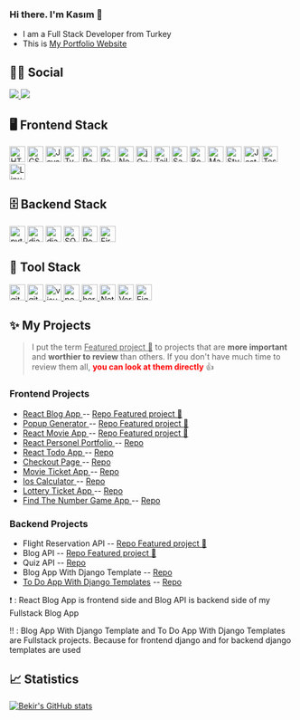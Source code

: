 ### Hi there. I'm Kasım 👋
<ul>
<li>I am a Full Stack Developer from Turkey</li>
<li>This is <a href="https://port/" rel="nofollow">My Portfolio Website</a></li>
</ul>

## 👨👩 Social
<a href="[https://www.linkedin.com/in//](https://www.linkedin.com/in/kas%C4%B1m-u%C4%9Fur-65a514306/)"><img src="https://camo.githubusercontent.com/a493f6833f99fb3c85788d6d9305e6b7a42b838e5ee5d138fd9a8214a7e77472/68747470733a2f2f696d672e736869656c64732e696f2f62616467652f6c696e6b6564696e2d2532333030373742352e7376673f267374796c653d666f722d7468652d6261646765266c6f676f3d6c696e6b6564696e266c6f676f436f6c6f723d7768697465"/> </a> 
<a href="mailto:bekirugur070@gmail.com"><img src="https://camo.githubusercontent.com/b010174bf1db503c35a1e9ca24ca85ccf11ba79f0db19e3ce7bab1a86e8b9616/68747470733a2f2f696d672e736869656c64732e696f2f62616467652f676d61696c2d6631663266362e7376673f267374796c653d666f722d7468652d6261646765266c6f676f3d676d61696c266c6f676f436f6c6f723d726564"> </a>

## 🖥️ Frontend Stack
<p align="left" dir="auto">
<a href="https://developer.mozilla.org/en-US/docs/Glossary/HTML5" rel="nofollow"><img src="https://user-images.githubusercontent.com/94041207/199491114-09d789c3-6b88-4a08-ab67-34987755da56.png" height="28" alt="HTML5" data-canonical-src="https://cdn.jsdelivr.net/gh/devicons/devicon/icons/html5/html5-plain.svg" style="max-width: 100%;"></a>
<a href="https://www.w3.org/TR/CSS/#css" rel="nofollow"><img src="https://user-images.githubusercontent.com/94041207/199491113-c3b38c24-0f8a-4d30-8934-68d97ba627ac.png" height="28" alt="CSS3" data-canonical-src="https://cdn.jsdelivr.net/gh/devicons/devicon/icons/css3/css3-plain.svg" style="max-width: 100%;"></a>
<a href="https://developer.mozilla.org/en-US/docs/Web/JavaScript" rel="nofollow"><img src="https://user-images.githubusercontent.com/94041207/199491121-29bd7970-18cd-451f-8a61-3b6c48ec4787.png" height="28" alt="Javascript" data-canonical-src="https://cdn.jsdelivr.net/gh/devicons/devicon/icons/javascript/javascript-original.svg" style="max-width: 100%;"></a>
<a href="https://www.typescriptlang.org/" rel="nofollow"><img src="https://user-images.githubusercontent.com/94041207/199491139-83224f69-3533-431c-8c08-b70e0a1990f7.png" height="28" alt="Typescript" data-canonical-src="https://cdn.jsdelivr.net/gh/devicons/devicon/icons/typescript/typescript-original.svg" style="max-width: 100%;"></a>
<a href="https://reactjs.org/" rel="nofollow"><img src="https://user-images.githubusercontent.com/94041207/199491176-6fbe9d1f-d04c-4a6c-bdaf-ec4a6a397dfc.png" height="28" alt="React" data-canonical-src="https://cdn.jsdelivr.net/gh/devicons/devicon/icons/react/react-original.svg" style="max-width: 100%;"></a>
<a href="https://redux.js.org/" rel="nofollow"><img src="https://user-images.githubusercontent.com/94041207/199491190-3b78537e-4e77-430d-9fda-056ec9ed0a98.png" height="28" alt="Redux" data-canonical-src="https://cdn.jsdelivr.net/gh/devicons/devicon/icons/redux/redux-original.svg" style="max-width: 100%;"></a>
<a href="https://nextjs.org/docs" rel="nofollow"><img src="https://user-images.githubusercontent.com/94041207/199491195-e7180506-b458-4c71-ae39-441484b3c898.png" height="28" alt="NextJs" data-canonical-src="https://cdn.jsdelivr.net/gh/devicons/devicon/icons/nextjs/nextjs-original.svg" style="max-width: 100%;"></a>
<a href="https://jquery.com/" rel="nofollow"><img src="https://user-images.githubusercontent.com/94041207/199491231-c231f865-1622-4fc7-adcd-ae33010d4b86.png" height="28" alt="jQuery" style="max-width: 100%;"></a>
<a href="https://tailwindcss.com/" rel="nofollow"><img src="https://user-images.githubusercontent.com/94041207/199491247-ab66b5e4-5750-47a3-8955-dd9ae75c596c.png" height="28" alt="TailwindCSS" data-canonical-src="https://cdn.jsdelivr.net/gh/devicons/devicon/icons/tailwindcss/tailwindcss-plain.svg" style="max-width: 100%;"></a>
<a href="https://sass-lang.com/" rel="nofollow"><img src="https://user-images.githubusercontent.com/94041207/199491262-3d0bcf09-d496-4305-9209-f32f95914c29.png" height="28" alt="Sass" data-canonical-src="https://cdn.jsdelivr.net/gh/devicons/devicon/icons/redux/redux-original.svg" style="max-width: 100%;"></a>
<a href="https://getbootstrap.com/" rel="nofollow"><img src="https://user-images.githubusercontent.com/94041207/199491380-4f68009b-dcdc-4b4f-b099-8a158749cc86.png" height="28" alt="Bootstrap" data-canonical-src="https://cdn.icon-icons.com/icons2/2415/PNG/512/bootstrap_plain_wordmark_logo_icon_146620.png" style="max-width: 100%;"></a>
<a href="https://mui.com/" rel="nofollow"><img src="https://user-images.githubusercontent.com/94041207/199491393-4d2641bb-371e-4600-981f-095ba95b0652.png"  height="28" alt="Material UI" data-canonical-src="https://cdn.jsdelivr.net/gh/devicons/devicon/icons/materialui/materialui-original.svg" style="max-width: 100%;"></a>
<a href="https://styled-components.com/docs" rel="nofollow"><img src="https://user-images.githubusercontent.com/94041207/199344511-dc9d8b35-7f58-417f-a264-824b23b9a39d.png"  height="28" alt="Styled Component" style="max-width: 100%;"></a>
<a href="https://jestjs.io/docs/getting-started" rel="nofollow"><img src="https://user-images.githubusercontent.com/94041207/199491414-9aa3f6a9-ec8a-4a3c-ae17-ac4694520e57.png"  height="28" alt="Jest" style="max-width: 100%;"></a>
<a href="https://testing-library.com/docs/" rel="nofollow"><img src="https://user-images.githubusercontent.com/94041207/199491440-b6c94950-457e-469e-9ffe-ae6a783d72c3.png"  height="28" alt="Testing Library" style="max-width: 100%;"></a>
<a href="https://www.linux.org/" rel="nofollow"><img src="https://user-images.githubusercontent.com/94041207/199491475-b0029058-695c-4f66-8a32-d27857db00d4.png"  height="28" alt="Linux" style="max-width: 100%;"></a></p>

## 🗄️ Backend Stack
<a href="https://www.python.org/"><img src="https://user-images.githubusercontent.com/94041207/199492900-766b0685-56b1-42fc-8510-a221f05de673.png" alt="python" height="28" data-canonical-src="https://www.python.org/static/img/python-logo.png" style="max-width: 100%;">   </a>
<a href="https://www.djangoproject.com/"><img src="https://user-images.githubusercontent.com/94041207/199492944-09e06dfc-a246-48e5-9dea-08c57195fcbd.png" alt="django" height="28" data-canonical-src="https://www.djangoproject.com/m/img/logos/django-logo-negative.png" style="max-width: 100%;"></a>
<a href="https://www.django-rest-framework.org/"><img src="https://user-images.githubusercontent.com/94041207/199345513-1a3bd338-9d8a-44a4-b3c4-e64b2ac7eed4.png" alt="django rest framework" height="28" style="max-width: 100%;"></a>
<a href="https://www.sqlite.org/index.html"><img src="https://user-images.githubusercontent.com/94041207/199492996-de5eaa34-dc69-463a-a31d-8fc3a3dc7694.png" alt="SQLite" height="28" style="max-width: 100%;"></a>
<a href="https://www.postgresql.org/"><img src="https://user-images.githubusercontent.com/94041207/199492963-9315ee83-5be9-43b3-aa14-ebdd9a869aea.png" alt="PostgreSQL" height="28" style="max-width: 100%;"></a>
<a href="https://firebase.google.com/" rel="nofollow"><img src="https://user-images.githubusercontent.com/94041207/199493030-f3227f28-6384-49ec-91e4-d07ccb8b8c93.png" height="28" alt="Firebase" data-canonical-src="https://cdn.jsdelivr.net/gh/devicons/devicon/icons/firebase/firebase-plain.svg" style="max-width: 100%;"></a>

## 🧰 Tool Stack 
<a href="https://git-scm.com/"> <img src="https://user-images.githubusercontent.com/94041207/199493491-d337ef5e-e833-460b-9b94-22b15c0ad2e8.png" alt="git" height="28" style="max-width: 100%;"> </a>
<a href="https://github.com/"> <img src="https://user-images.githubusercontent.com/94041207/199493497-6f790c5b-e830-4fad-9dea-b5227cc618eb.png" alt="github" height="28" style="max-width: 100%;"> </a>
<a href="https://code.visualstudio.com/"> <img src="https://user-images.githubusercontent.com/94041207/199493670-010a6e29-a036-4c86-9bbc-59840d1ab8d7.png" alt="visual-studio" height="28" data-canonical-src="https://img.icons8.com/color/452/visual-studio-2019.png" style="max-width: 100%;"> </a>
<a href="https://postman.com" rel="nofollow"> <img src="https://user-images.githubusercontent.com/94041207/199493662-5b0ab606-1e40-4aee-919e-f8bae4e65794.png" alt="postman" height="28" data-canonical-src="https://www.vectorlogo.zone/logos/getpostman/getpostman-icon.svg" style="max-width: 100%;"> </a>
<a href="https://www.heroku.com/"> <img src="https://user-images.githubusercontent.com/94041207/199493654-70c90e3b-24e6-43ab-b700-b73977c6187c.png" alt="heroku" height="28" data-canonical-src="https://www.vectorlogo.zone/logos/heroku/heroku-icon.svg" style="max-width: 100%;"> </a>
<a href="https://www.netlify.com/" rel="nofollow"><img src="https://user-images.githubusercontent.com/94041207/199493660-4ad9b73f-d274-4261-ba7c-f0330e3fe99b.png"  height="28" alt="Netlify" style="max-width: 100%;"></a>
<a href="https://vercel.com/" rel="nofollow"><img src="https://user-images.githubusercontent.com/94041207/199493665-4c2af34d-d636-4bc5-98e8-896019462af0.png"  height="28" alt="Vercel" style="max-width: 100%;"></a>
<a href="https://www.figma.com/" rel="nofollow"><img src="https://user-images.githubusercontent.com/94041207/199493671-048b1a30-324d-4806-a7e6-fb9d9f89dc89.png"  height="28" alt="Figma" data-canonical-src="https://cdn.jsdelivr.net/gh/devicons/devicon/icons/figma/figma-original.svg" style="max-width: 100%;"></a>

## ✨ My Projects
> I put the term  <ins>Featured project 🚀</ins> to projects that are **more important** and **worthier to review** than others. If you don't have much time to review them all, <span style="color:red">**you can look at them directly**</span> 👍

### Frontend Projects
<ul>
<li> <a href="https://react-redux-blogapp.vercel.app/" rel="nofollow"> React Blog App </a> -- <a href="https://github.com/bekirugurr/react-redux-blog-app" rel="nofollow"> Repo  </a> <ins> Featured project 🚀</ins></li> 
<li><a href="https://popup-generator.vercel.app/" rel="nofollow"> Popup Generator </a> -- <a href="https://github.com/bekirugurr/popup-generator" rel="nofollow"> Repo </a>  <ins> Featured project 🚀</ins></li> 
<li> <a href="https://bugur-firebase-movie-search-app.netlify.app/" rel="nofollow"> React Movie App  </a> -- <a href="https://github.com/bekirugurr/firebase-movie-app" rel="nofollow"> Repo </a> <ins>Featured project 🚀</ins></li> 
<li> <a href="https://bekirugur.netlify.app/" rel="nofollow"> React Personel Portfolio </a> -- <a href="https://github.com/bekirugurr/portfolio" rel="nofollow"> Repo </a></li> 
<li><a href="https://todo-bkr.netlify.app/" rel="nofollow"> React Todo App </a> -- <a href="https://github.com/bekirugurr/React-Todo-App" rel="nofollow"> Repo </a> </li> 
<li> <a href="https://bugur-checkout.netlify.app/" rel="nofollow"> Checkout Page </a> -- <a href="https://github.com/bekirugurr/Checkout-Page-2" rel="nofollow"> Repo </a></li> 
<li><a href="https://bugur-movieseat-app.netlify.app/" rel="nofollow"> Movie Ticket App </a> -- <a href="https://github.com/bekirugurr/Movie-Seat-App" rel="nofollow"> Repo </a></li> 
<li><a href="https://bugur-ios-calculator.netlify.app/" rel="nofollow"> Ios Calculator </a> -- <a href="https://github.com/bekirugurr/Ios-Calculator" rel="nofollow"> Repo </a> </li> 
<li><a href="https://bekirugurr.github.io/Lucky-Numbers-Generator/" rel="nofollow"> Lottery Ticket App </a> -- <a href="https://github.com/bekirugurr/Lucky-Numbers-Generator" rel="nofollow"> Repo </a> </li> 
<li><a href="https://bekirugurr.github.io/Find-the-Number-Game/" rel="nofollow"> Find The Number Game App </a> -- <a href="https://github.com/bekirugurr/Find-the-Number-Game" rel="nofollow"> Repo </a> </li> 
</ul>

### Backend Projects
<ul>
<li>Flight Reservation API -- <a href="https://github.com/bekirugurr/flight-reservation-app-django" rel="nofollow"> Repo </a> <ins>Featured project 🚀</ins></li> 
<li>Blog API -- <a href="https://github.com/bekirugurr/blog-API-django" rel="nofollow"> Repo </a> <ins>Featured project 🚀</ins></li> 
<li>Quiz API -- <a href="https://github.com/bekirugurr/quiz-app-django" rel="nofollow"> Repo </a></li> 
<li>Blog App With Django Template -- <a href="https://github.com/bekirugurr/blog-app-django" rel="nofollow"> Repo </a></li> 
<li><a href="https://django-mytodo-app.herokuapp.com/" rel="nofollow"> To Do App With Django Templates</a> -- <a href="https://github.com/bekirugurr/todo-app-django" rel="nofollow"> Repo </a>  </li> 
</ul>
❗  : React Blog App is frontend side and Blog API is backend side of my Fullstack Blog App 

‼️ : Blog App With Django Template and  To Do App With Django Templates are Fullstack projects. Because for frontend django and for backend django templates are used

## 📈 Statistics

[![Bekir's GitHub stats](https://github-readme-stats.vercel.app/api?username=bekirugurr&theme=onedark&show_icons=true)](https://github.com/kasimugur/github-readme-stats)

